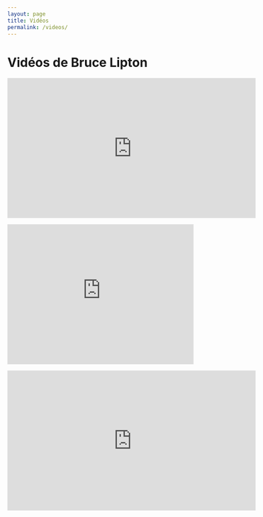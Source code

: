 ```yaml
---
layout: page
title: Vidéos
permalink: /videos/
---
```



# Vidéos de Bruce Lipton

<p><iframe width="560" height="315" src="https://www.youtube.com/embed/PCYPKsI4xNQ" frameborder="0" allowfullscreen></iframe></p>

<p><iframe width="420" height="315" src="https://www.youtube.com/embed/eaWLQPvmnHw" frameborder="0" allowfullscreen></iframe></p>

<p><iframe width="560" height="315" src="https://www.youtube.com/embed/LjKhwlq7n-U" frameborder="0" allowfullscreen></iframe></p>

